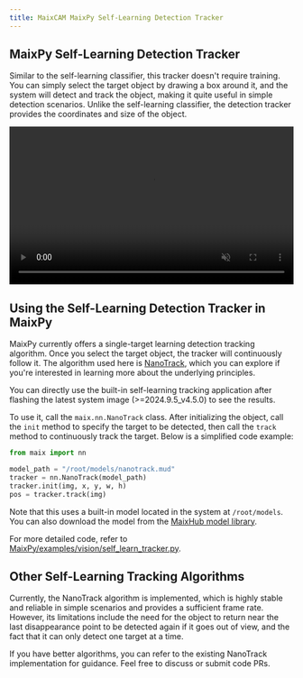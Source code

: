 ```yaml
---
title: MaixCAM MaixPy Self-Learning Detection Tracker
---
```


## MaixPy Self-Learning Detection Tracker

Similar to the self-learning classifier, this tracker doesn't require training. You can simply select the target object by drawing a box around it, and the system will detect and track the object, making it quite useful in simple detection scenarios. Unlike the self-learning classifier, the detection tracker provides the coordinates and size of the object.

<video playsinline controls autoplay loop muted preload src="/static/video/self_learn_tracker.mp4" style="width: 100%; min-height: 20em;"></video>

## Using the Self-Learning Detection Tracker in MaixPy

MaixPy currently offers a single-target learning detection tracking algorithm. Once you select the target object, the tracker will continuously follow it. The algorithm used here is [NanoTrack](https://github.com/HonglinChu/SiamTrackers/tree/master/NanoTrack), which you can explore if you're interested in learning more about the underlying principles.

You can directly use the built-in self-learning tracking application after flashing the latest system image (>=2024.9.5_v4.5.0) to see the results.

To use it, call the `maix.nn.NanoTrack` class. After initializing the object, call the `init` method to specify the target to be detected, then call the `track` method to continuously track the target. Below is a simplified code example:
```python
from maix import nn

model_path = "/root/models/nanotrack.mud"
tracker = nn.NanoTrack(model_path)
tracker.init(img, x, y, w, h)
pos = tracker.track(img)
```
Note that this uses a built-in model located in the system at `/root/models`. You can also download the model from the [MaixHub model library](https://maixhub.com/model/zoo/437).

For more detailed code, refer to [MaixPy/examples/vision/self_learn_tracker.py](https://github.com/sipeed/MaixPy/tree/main/examples/vision/self_learn_tracker.py).

## Other Self-Learning Tracking Algorithms

Currently, the NanoTrack algorithm is implemented, which is highly stable and reliable in simple scenarios and provides a sufficient frame rate. However, its limitations include the need for the object to return near the last disappearance point to be detected again if it goes out of view, and the fact that it can only detect one target at a time.

If you have better algorithms, you can refer to the existing NanoTrack implementation for guidance. Feel free to discuss or submit code PRs.


